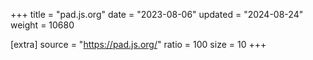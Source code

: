 +++
title = "pad.js.org"
date = "2023-08-06"
updated = "2024-08-24"
weight = 10680

[extra]
source = "https://pad.js.org/"
ratio = 100
size = 10
+++
